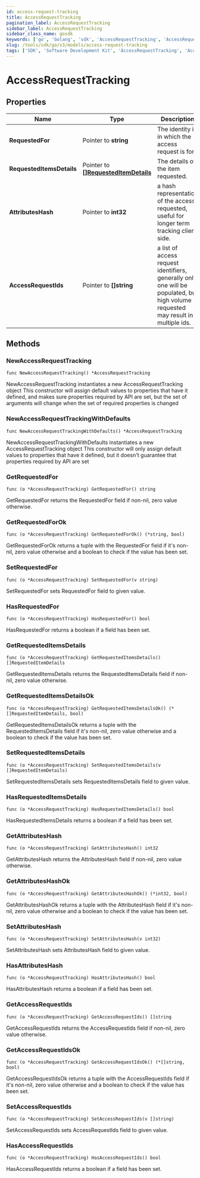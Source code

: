 ```yaml
---
id: access-request-tracking
title: AccessRequestTracking
pagination_label: AccessRequestTracking
sidebar_label: AccessRequestTracking
sidebar_class_name: gosdk
keywords: ['go', 'Golang', 'sdk', 'AccessRequestTracking', 'AccessRequestTracking'] 
slug: /tools/sdk/go/v3/models/access-request-tracking
tags: ['SDK', 'Software Development Kit', 'AccessRequestTracking', 'AccessRequestTracking']
---
```


# AccessRequestTracking

## Properties

Name | Type | Description | Notes
------------ | ------------- | ------------- | -------------
**RequestedFor** | Pointer to **string** | The identity id in which the access request is for. | [optional] 
**RequestedItemsDetails** | Pointer to [**[]RequestedItemDetails**](requested-item-details) | The details of the item requested. | [optional] 
**AttributesHash** | Pointer to **int32** | a hash representation of the access requested, useful for longer term tracking client side. | [optional] 
**AccessRequestIds** | Pointer to **[]string** | a list of access request identifiers, generally only one will be populated, but high volume requested may result in multiple ids. | [optional] 

## Methods

### NewAccessRequestTracking

`func NewAccessRequestTracking() *AccessRequestTracking`

NewAccessRequestTracking instantiates a new AccessRequestTracking object
This constructor will assign default values to properties that have it defined,
and makes sure properties required by API are set, but the set of arguments
will change when the set of required properties is changed

### NewAccessRequestTrackingWithDefaults

`func NewAccessRequestTrackingWithDefaults() *AccessRequestTracking`

NewAccessRequestTrackingWithDefaults instantiates a new AccessRequestTracking object
This constructor will only assign default values to properties that have it defined,
but it doesn't guarantee that properties required by API are set

### GetRequestedFor

`func (o *AccessRequestTracking) GetRequestedFor() string`

GetRequestedFor returns the RequestedFor field if non-nil, zero value otherwise.

### GetRequestedForOk

`func (o *AccessRequestTracking) GetRequestedForOk() (*string, bool)`

GetRequestedForOk returns a tuple with the RequestedFor field if it's non-nil, zero value otherwise
and a boolean to check if the value has been set.

### SetRequestedFor

`func (o *AccessRequestTracking) SetRequestedFor(v string)`

SetRequestedFor sets RequestedFor field to given value.

### HasRequestedFor

`func (o *AccessRequestTracking) HasRequestedFor() bool`

HasRequestedFor returns a boolean if a field has been set.

### GetRequestedItemsDetails

`func (o *AccessRequestTracking) GetRequestedItemsDetails() []RequestedItemDetails`

GetRequestedItemsDetails returns the RequestedItemsDetails field if non-nil, zero value otherwise.

### GetRequestedItemsDetailsOk

`func (o *AccessRequestTracking) GetRequestedItemsDetailsOk() (*[]RequestedItemDetails, bool)`

GetRequestedItemsDetailsOk returns a tuple with the RequestedItemsDetails field if it's non-nil, zero value otherwise
and a boolean to check if the value has been set.

### SetRequestedItemsDetails

`func (o *AccessRequestTracking) SetRequestedItemsDetails(v []RequestedItemDetails)`

SetRequestedItemsDetails sets RequestedItemsDetails field to given value.

### HasRequestedItemsDetails

`func (o *AccessRequestTracking) HasRequestedItemsDetails() bool`

HasRequestedItemsDetails returns a boolean if a field has been set.

### GetAttributesHash

`func (o *AccessRequestTracking) GetAttributesHash() int32`

GetAttributesHash returns the AttributesHash field if non-nil, zero value otherwise.

### GetAttributesHashOk

`func (o *AccessRequestTracking) GetAttributesHashOk() (*int32, bool)`

GetAttributesHashOk returns a tuple with the AttributesHash field if it's non-nil, zero value otherwise
and a boolean to check if the value has been set.

### SetAttributesHash

`func (o *AccessRequestTracking) SetAttributesHash(v int32)`

SetAttributesHash sets AttributesHash field to given value.

### HasAttributesHash

`func (o *AccessRequestTracking) HasAttributesHash() bool`

HasAttributesHash returns a boolean if a field has been set.

### GetAccessRequestIds

`func (o *AccessRequestTracking) GetAccessRequestIds() []string`

GetAccessRequestIds returns the AccessRequestIds field if non-nil, zero value otherwise.

### GetAccessRequestIdsOk

`func (o *AccessRequestTracking) GetAccessRequestIdsOk() (*[]string, bool)`

GetAccessRequestIdsOk returns a tuple with the AccessRequestIds field if it's non-nil, zero value otherwise
and a boolean to check if the value has been set.

### SetAccessRequestIds

`func (o *AccessRequestTracking) SetAccessRequestIds(v []string)`

SetAccessRequestIds sets AccessRequestIds field to given value.

### HasAccessRequestIds

`func (o *AccessRequestTracking) HasAccessRequestIds() bool`

HasAccessRequestIds returns a boolean if a field has been set.


